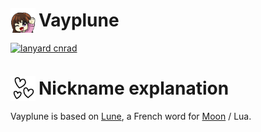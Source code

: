 <h1>
  <img 
    src="images/gif/hello.gif" alt="Hello" 
    width="40" height="auto" 
    style="position: absolute; margin-top: -3px;" 
  />
  <span style="margin-left: 45px;">
    Vayplune
  </span>
</h1>

<a href="https://discordlookup.com/user/1203421606521606269" title="Discord's Profile" target="_blank" rel="noopener">
  <img src="https://lanyard.cnrad.dev/api/1203421606521606269?hideActivity=whenNotUsed&showDisplayName=true&animated=true&theme=dark" alt="lanyard cnrad" />
</a>

<h1>
  <img 
    src="images/gif/hearts.gif" alt="Hearts" 
    width="40" height="auto" 
    style="position: absolute; margin-top: -3px;" 
  />
  <span style="margin-left: 45px;">
    Nickname explanation
  </span>
</h1>

Vayplune is based on [Lune](https://fr.wikipedia.org/wiki/Lune), a French word for [Moon](https://en.wikipedia.org/wiki/Moon) / Lua.

<!--
**Vayplune/Vayplune** is a ✨ _special_ ✨ repository because its `README.md` (this file) appears on your GitHub profile.

Here are some ideas to get you started:

- 🔭 I’m currently working on ...
- 🌱 I’m currently learning ...
- 👯 I’m looking to collaborate on ...
- 🤔 I’m looking for help with ...
- 💬 Ask me about ...
- 📫 How to reach me: ...
- 😄 Pronouns: ...
- ⚡ Fun fact: ...
-->
